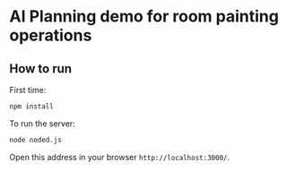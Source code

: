 # AI Planning demo for room painting operations

## How to run

First time:

```bash
npm install
```

To run the server:

```bash
node noded.js
```

Open this address in your browser `http://localhost:3000/`.
